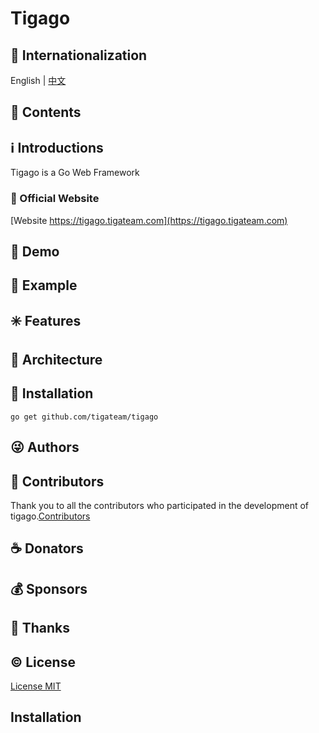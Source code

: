 # Tigago

## :large_blue_circle: Internationalization

English | [中文](/zh/book/)

## :book: Contents

## :information_source: Introductions

Tigago is a Go Web Framework

### :bell: Official Website

[Website https://tigago.tigateam.com](https://tigago.tigateam.com)

## :foggy: Demo

## :large_blue_diamond: Example

## :eight_spoked_asterisk: Features

## :leaves: Architecture

## :gem: Installation

``` 
go get github.com/tigateam/tigago
```

## :stuck_out_tongue_winking_eye: Authors

## :stars: Contributors

Thank you to all the contributors who participated in the development of tigago.[Contributors](https://github.com/tigateam/tigago/graphs/contributors)

## :coffee: Donators

## :moneybag: Sponsors

## :clap: Thanks

## :copyright: License

[License MIT](LICENSE)

## Installation
